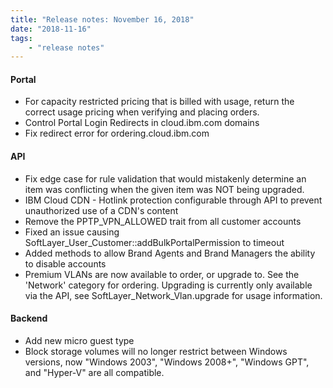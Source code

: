 ```yaml
---
title: "Release notes: November 16, 2018"
date: "2018-11-16"
tags:
    - "release notes"
---
```


#### Portal
+ For capacity restricted pricing that is billed with usage, return the correct usage pricing when verifying and placing orders.
+ Control Portal Login Redirects in cloud.ibm.com domains
+ Fix redirect error for ordering.cloud.ibm.com

#### API
+ Fix edge case for rule validation that would mistakenly determine an item was conflicting when the given item was NOT being upgraded.
+ IBM Cloud CDN - Hotlink protection configurable through API to prevent unauthorized use of a CDN's content
+ Remove the PPTP_VPN_ALLOWED trait from all customer accounts
+ Fixed an issue causing SoftLayer_User_Customer::addBulkPortalPermission to timeout
+ Added methods to allow Brand Agents and Brand Managers the ability to disable accounts
+ Premium VLANs are now available to order, or upgrade to. See the 'Network' category for ordering. Upgrading is currently only available via the API, see SoftLayer_Network_Vlan.upgrade for usage information.

#### Backend
+ Add new micro guest type
+  Block storage volumes will no longer restrict between Windows versions, now "Windows 2003", "Windows 2008+", "Windows GPT", and "Hyper-V" are all compatible.
